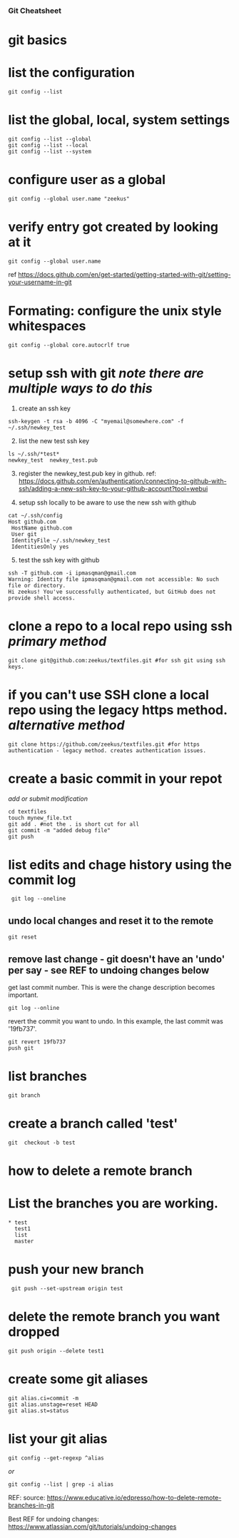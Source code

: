 ### Git Cheatsheet

# git basics 

# list the configuration

```
git config --list
```

# list the global, local, system settings

```
git config --list --global
git config --list --local
git config --list --system
```

# configure user as a global
```
git config --global user.name "zeekus"
```

# verify entry got created by looking at it
```
git config --global user.name
```
ref https://docs.github.com/en/get-started/getting-started-with-git/setting-your-username-in-git

# Formating: configure the unix style whitespaces
```
git config --global core.autocrlf true
```

# setup ssh with git *note there are multiple ways to do this*

1. create an ssh key
```
ssh-keygen -t rsa -b 4096 -C "myemail@somewhere.com" -f ~/.ssh/newkey_test
```
2. list the new test ssh key
```
ls ~/.ssh/*test*
newkey_test  newkey_test.pub
```
3. register the newkey_test.pub key in github. 
ref: https://docs.github.com/en/authentication/connecting-to-github-with-ssh/adding-a-new-ssh-key-to-your-github-account?tool=webui

4. setup ssh locally to be aware to use the new ssh with github

```
cat ~/.ssh/config 
Host github.com
 HostName github.com
 User git
 IdentityFile ~/.ssh/newkey_test
 IdentitiesOnly yes
```
5. test the ssh key with github

```
ssh -T github.com -i ipmasqman@gmail.com
Warning: Identity file ipmasqman@gmail.com not accessible: No such file or directory.
Hi zeekus! You've successfully authenticated, but GitHub does not provide shell access.
```

# clone a repo to a local repo using ssh *primary method*

```
git clone git@github.com:zeekus/textfiles.git #for ssh git using ssh keys. 
```

# if you can't use SSH clone a local repo using the legacy https method. *alternative method*

```
git clone https://github.com/zeekus/textfiles.git #for https authentication - legacy method. creates authentication issues. 
```

# create a basic commit in your repot

*add or submit modification*

```
cd textfiles
touch mynew_file.txt
git add . #not the . is short cut for all
git commit -m "added debug file" 
git push
```

# list edits and chage history using the commit log
```
 git log --oneline
```

## undo local changes and reset it to the remote 

```
git reset
```

## remove last change - git doesn't have an 'undo' per say - see REF to undoing changes below

get last commit number. This is were the change description becomes important.

``` 
git log --online 
```

revert the commit you want to undo.  In this example, the last commit was '19fb737'.

```
git revert 19fb737
push git
```

# list branches
```
git branch
```


# create a branch called 'test' 

```
git  checkout -b test
```


# how to delete a remote branch

# List the branches you are working.
```
* test
  test1
  list
  master
```

# push your new branch

```
 git push --set-upstream origin test
```

# delete the remote branch you want dropped
```
git push origin --delete test1
```

# create some git aliases

```
git alias.ci=commit -m
git alias.unstage=reset HEAD
git alias.st=status
```

# list your git alias
```
git config --get-regexp ^alias 
```

*or* 

```
git config --list | grep -i alias
```

REF:
source: https://www.educative.io/edpresso/how-to-delete-remote-branches-in-git

Best REF for undoing changes: https://www.atlassian.com/git/tutorials/undoing-changes
